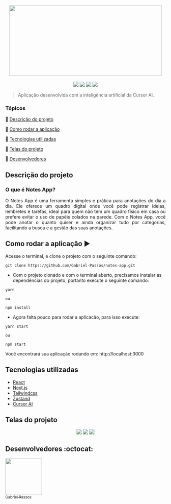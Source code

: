 <h1 align="center" >
  <img height="220px" width="480px" src="https://github.com/user-attachments/assets/86797bc6-9fc1-4b9e-82f8-c8b48039d89b">
</h1>

<p align="center">
  <a href="https://react.dev/"><img src="https://img.shields.io/static/v1?label=React&message=18&color=blue&style=flat"/><a/>
  <a href="https://nextjs.org/"><img src="https://img.shields.io/static/v1?label=Next.js&message=14.2.3&color=blue&style=flat"/><a/>
  <a href="https://tailwindcss.com/"><img src="https://img.shields.io/static/v1?label=Tailwindcss&message=3.4.17&color=blue&style=flat"/><a/>
  <a href="https://zustand-demo.pmnd.rs/"><img src="https://img.shields.io/static/v1?label=Zustand&message=5.0.3&color=blue&style=flat"/><a/>
</p>

> Aplicação desenvolvida com a inteligência artificial da Cursor AI.

### Tópicos 

:small_blue_diamond: [Descrição do projeto](#descrição-do-projeto)

:small_blue_diamond: [Como rodar a aplicação](#como-rodar-a-aplicação-arrow_forward)

:small_blue_diamond: [Tecnologias utilizadas](#tecnologias-utilizadas)

:small_blue_diamond: [Telas do projeto](#telas-do-projeto)

:small_blue_diamond: [Desenvolvedores](#desenvolvedores-octocat)

## Descrição do projeto

### O que é Notes App?

<p align="justify">
  O Notes App é uma ferramenta simples e prática para anotações do dia a dia. Ele oferece um quadro digital onde você pode registrar ideias, lembretes e tarefas, ideal para quem não tem um quadro físico em casa ou prefere evitar o uso de papéis colados na parede. Com o Notes App, você pode anotar o quanto quiser e ainda organizar tudo por categorias, facilitando a busca e a gestão das suas anotações.
</p>


## Como rodar a aplicação :arrow_forward:

Acesse o terminal, e clone o projeto com o seguinte comando: 

```
git clone https://github.com/Gabriel-Passos/notes-app.git
```

- Com o projeto clonado e com o terminal aberto, precisamos instalar as dependências do projeto, portanto execute o seguinte comando:

```
yarn 

ou 

npm install
```

- Agora falta pouco para rodar a aplicacão, para isso execute: 

```
yarn start

ou

npm start
```

Você encontrará sua aplicação rodando em: http://localhost:3000

## Tecnologias utilizadas

- [React](https://react.dev/)
- [Next.js](https://nextjs.org/)
- [Tailwindcss](https://tailwindcss.com/)
- [Zustand](https://zustand-demo.pmnd.rs/)
- [Cursor AI](https://www.cursor.com/)

## Telas do projeto 

<p align="center"> 
  <img src="https://user-images.githubusercontent.com/43184223/88622388-1d55bd80-d079-11ea-8a71-ae2b00590c32.png">
  <img src="https://user-images.githubusercontent.com/43184223/88622910-21360f80-d07a-11ea-9138-c8937d9286fc.png">
  <img src="https://user-images.githubusercontent.com/43184223/88623018-63f7e780-d07a-11ea-9789-46caf914507f.png">
</p>

## Desenvolvedores :octocat:

[<img src="https://avatars3.githubusercontent.com/u/43184223?s=460&u=50810abc34900ea6134a9bd0b8a04e2c8640ddc4&v=4" width=115><br><sub>Gabriel Passos</sub>](https://github.com/Gabriel-Passos)
